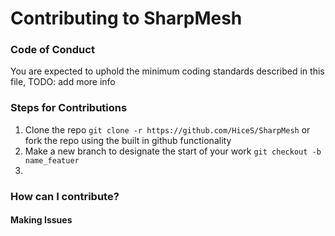 # Contributing to SharpMesh

### Code of Conduct

You are expected to uphold the minimum coding standards described in this file, TODO: add more info

### Steps for Contributions

1. Clone the repo ` git clone -r https://github.com/HiceS/SharpMesh ` or fork the repo using the built in github functionality
2. Make a new branch to designate the start of your work ` git checkout -b name_featuer `
3. 

### How can I contribute?

#### Making Issues
